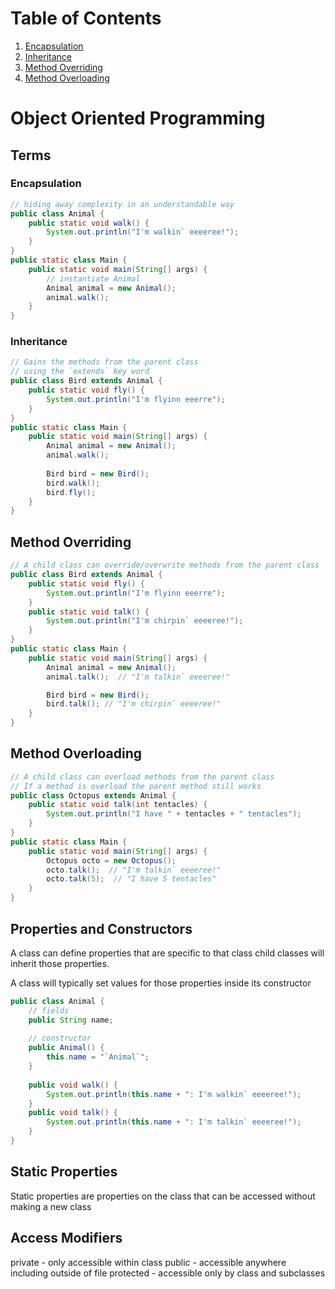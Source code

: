 # Table of Contents
1. [Encapsulation](#encapsulation)
2. [Inheritance](#inheritance)
3. [Method Overriding](#override)
4. [Method Overloading](#overload)

# Object Oriented Programming
## Terms
### Encapsulation <a id="encapsulation"></a>
```java
// hiding away complexity in an understandable way
public class Animal {
    public static void walk() {
        System.out.println("I'm walkin` eeeeree!");
    }
}
public static class Main {
    public static void main(String[] args) {
        // instantiate Animal 
        Animal animal = new Animal();
        animal.walk();
    }
}
```
### Inheritance <a id="inheritance"></a>
```java
// Gains the methods from the parent class
// using the `extends` key word
public class Bird extends Animal {
    public static void fly() {
        System.out.println("I'm flyinn eeerre");
    }
}
public static class Main {
    public static void main(String[] args) {
        Animal animal = new Animal();
        animal.walk();
        
        Bird bird = new Bird();
        bird.walk();
        bird.fly();
    }
}
```
## Method Overriding <a id="override"></a>
```java
// A child class can override/overwrite methods from the parent class
public class Bird extends Animal {
    public static void fly() {
        System.out.println("I'm flyinn eeerre");
    }
    public static void talk() {
        System.out.println("I'm chirpin` eeeeree!");
    }
}
public static class Main {
    public static void main(String[] args) {
        Animal animal = new Animal();
        animal.talk();  // "I'm talkin` eeeeree!"

        Bird bird = new Bird();
        bird.talk(); // "I'm chirpin` eeeeree!"
    }
}
```
## Method Overloading <a id="overload"></a>
```java
// A child class can overload methods from the parent class
// If a method is overload the parent method still works
public class Octopus extends Animal {
    public static void talk(int tentacles) {
        System.out.println("I have " + tentacles + " tentacles");
    }
}
public static class Main {
    public static void main(String[] args) {
        Octopus octo = new Octopus();
        octo.talk();  // "I'm talkin` eeeeree!"
        octo.talk(5);  // "I have 5 tentacles"
    }
}
```

## Properties and Constructors <a id="properties"></a>
A class can define properties that are specific to that class
child classes will inherit those properties. 

A class will typically set values for those properties inside its constructor
```java
public class Animal {
    // fields
    public String name;
    
    // constructor
    public Animal() {
        this.name = "`Animal`";
    }
    
    public void walk() {
        System.out.println(this.name + ": I'm walkin` eeeeree!");
    }
    public void talk() {
        System.out.println(this.name + ": I'm talkin` eeeeree!");
    }
}
```
## Static Properties <a id="static"></a>

Static properties are properties on the class that can be 
accessed without making a new class

## Access Modifiers
private - only accessible within class 
public - accessible anywhere including outside of file
protected - accessible only by class and subclasses

